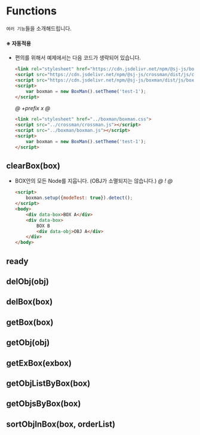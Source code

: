 # Functions
`여러 기능`들을 소개해드립니다.

#### ※ 자동적용
- 편의를 위해서 예제에서는 다음 코드가 생략되어 있습니다.
    ```html
    <link rel="stylesheet" href="https://cdn.jsdelivr.net/npm/@sj-js/boxman/dist/css/boxman.min.css">
    <script src="https://cdn.jsdelivr.net/npm/@sj-js/crossman/dist/js/crossman.min.js"></script>
    <script src="https://cdn.jsdelivr.net/npm/@sj-js/boxman/dist/js/boxman.min.js"></script>
    <script>
        var boxman = new BoxMan().setTheme('test-1');
    </script>
    ```
    
    *@* *+prefix* *x* *@* 
    ```html
    <link rel="stylesheet" href="../boxman/boxman.css">
    <script src="../crossman/crossman.js"></script>
    <script src="../boxman/boxman.js"></script>
    <script> 
        var boxman = new BoxMan().setTheme('test-1');
    </script>
    ```



## clearBox(box)
-  BOX안의 모든 Node를 지웁니다. (OBJ가 소멸되지는 않습니다.)
    *@* *!* *@*
    ```html
    <script>
        boxman.setup({modeTest: true}).detect();     
    </script>
    <body>
        <div data-box>BOX A</div>
        <div data-box>
            BOX B
            <div data-obj>OBJ A</div>
        </div>
    </body>
    ```
  
## ready

## delObj(obj)
## delBox(box)

## getBox(box)
## getObj(obj)
## getExBox(exbox)
## getObjListByBox(box)
## getObjsByBox(box)

## sortObjInBox(box, orderList)